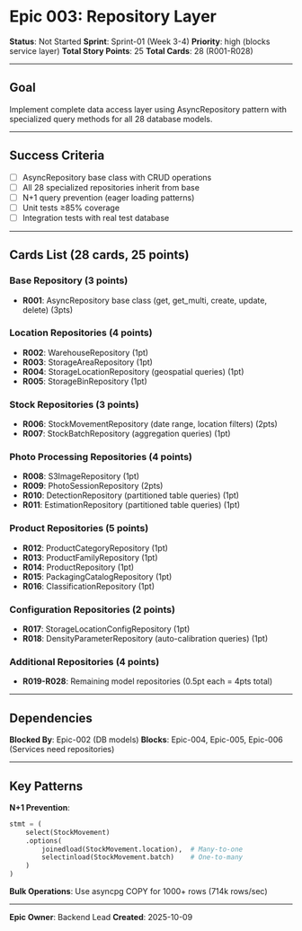 # Epic 003: Repository Layer

**Status**: Not Started
**Sprint**: Sprint-01 (Week 3-4)
**Priority**: high (blocks service layer)
**Total Story Points**: 25
**Total Cards**: 28 (R001-R028)

---

## Goal

Implement complete data access layer using AsyncRepository pattern with specialized query methods
for all 28 database models.

---

## Success Criteria

- [ ] AsyncRepository base class with CRUD operations
- [ ] All 28 specialized repositories inherit from base
- [ ] N+1 query prevention (eager loading patterns)
- [ ] Unit tests ≥85% coverage
- [ ] Integration tests with real test database

---

## Cards List (28 cards, 25 points)

### Base Repository (3 points)

- **R001**: AsyncRepository base class (get, get_multi, create, update, delete) (3pts)

### Location Repositories (4 points)

- **R002**: WarehouseRepository (1pt)
- **R003**: StorageAreaRepository (1pt)
- **R004**: StorageLocationRepository (geospatial queries) (1pt)
- **R005**: StorageBinRepository (1pt)

### Stock Repositories (3 points)

- **R006**: StockMovementRepository (date range, location filters) (2pts)
- **R007**: StockBatchRepository (aggregation queries) (1pt)

### Photo Processing Repositories (4 points)

- **R008**: S3ImageRepository (1pt)
- **R009**: PhotoSessionRepository (2pts)
- **R010**: DetectionRepository (partitioned table queries) (1pt)
- **R011**: EstimationRepository (partitioned table queries) (1pt)

### Product Repositories (5 points)

- **R012**: ProductCategoryRepository (1pt)
- **R013**: ProductFamilyRepository (1pt)
- **R014**: ProductRepository (1pt)
- **R015**: PackagingCatalogRepository (1pt)
- **R016**: ClassificationRepository (1pt)

### Configuration Repositories (2 points)

- **R017**: StorageLocationConfigRepository (1pt)
- **R018**: DensityParameterRepository (auto-calibration queries) (1pt)

### Additional Repositories (4 points)

- **R019-R028**: Remaining model repositories (0.5pt each = 4pts total)

---

## Dependencies

**Blocked By**: Epic-002 (DB models)
**Blocks**: Epic-004, Epic-005, Epic-006 (Services need repositories)

---

## Key Patterns

**N+1 Prevention**:

```python
stmt = (
    select(StockMovement)
    .options(
        joinedload(StockMovement.location),  # Many-to-one
        selectinload(StockMovement.batch)    # One-to-many
    )
)
```

**Bulk Operations**: Use asyncpg COPY for 1000+ rows (714k rows/sec)

---

**Epic Owner**: Backend Lead
**Created**: 2025-10-09
